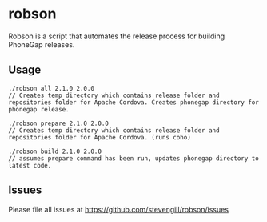 robson
======

Robson is a script that automates the release process for building PhoneGap releases.

Usage
-----
	./robson all 2.1.0 2.0.0
   	// Creates temp directory which contains release folder and repositories folder for Apache Cordova. Creates phonegap directory for phonegap release.
	
	./robson prepare 2.1.0 2.0.0
	// Creates temp directory which contains release folder and repositories folder for Apache Cordova. (runs coho)
	
	./robson build 2.1.0 2.0.0
	// assumes prepare command has been run, updates phonegap directory to latest code.
	
	
Issues
------

Please file all issues at https://github.com/stevengill/robson/issues
